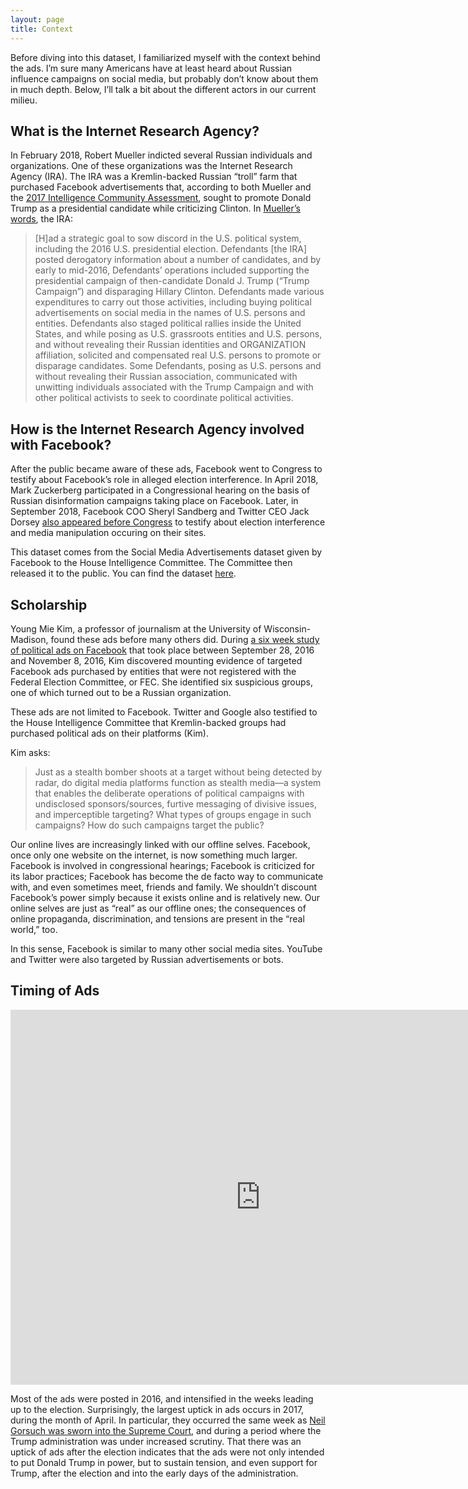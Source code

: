 ```yaml
---
layout: page
title: Context
---
```


Before diving into this dataset, I familiarized myself with the context behind the ads. I’m sure many Americans have at least heard about Russian influence campaigns on social media, but probably don’t know about them in much depth. Below, I’ll talk a bit about the different actors in our current milieu.

## What is the Internet Research Agency?

In February 2018, Robert Mueller indicted several Russian individuals and organizations. One of these organizations was the Internet Research Agency (IRA). The IRA was a Kremlin-backed Russian “troll” farm that purchased Facebook advertisements that, according to both Mueller and the [2017 Intelligence Community Assessment](https://www.intelligence.senate.gov/publications/committee-findings-2017-intelligence-community-assessment), sought to promote Donald Trump as a presidential candidate while criticizing Clinton. In [Mueller’s words](https://www.justice.gov/file/1035477/download), the IRA:

>[H]ad a strategic goal to sow discord in the U.S. political system, including the 2016 U.S. presidential election. Defendants [the IRA] posted derogatory information about a number of candidates, and by early to mid-2016, Defendants’ operations included supporting the presidential campaign of then-candidate Donald J. Trump (“Trump Campaign”) and disparaging Hillary Clinton. Defendants made various expenditures to carry out those activities, including buying political advertisements on social media in the names of U.S. persons and entities. Defendants also staged political rallies inside the United States, and while posing as U.S. grassroots entities and U.S. persons, and without revealing their Russian identities and ORGANIZATION affiliation, solicited and compensated real U.S. persons to promote or disparage candidates. Some Defendants, posing as U.S. persons and without revealing their Russian association, communicated with unwitting individuals associated with the Trump Campaign and with other political activists to seek to coordinate political activities.

## How is the Internet Research Agency involved with Facebook?

After the public became aware of these ads, Facebook went to Congress to testify about Facebook’s role in alleged election interference. In April 2018, Mark Zuckerberg participated in a Congressional hearing on the basis of Russian disinformation campaigns taking place on Facebook. Later, in September 2018, Facebook COO Sheryl Sandberg and Twitter CEO Jack Dorsey [also appeared before Congress](https://www.cnet.com/news/heres-what-facebooks-twitters-apology-tour-to-congress-looked-like-up-close/) to testify about election interference and media manipulation occuring on their sites. 

This dataset comes from the Social Media Advertisements dataset given by Facebook to the House Intelligence Committee. The Committee then released it to the public. You can find the dataset [here](https://intelligence.house.gov/social-media-content/social-media-advertisements.htm).

## Scholarship

Young Mie Kim, a professor of journalism at the University of Wisconsin-Madison, found these ads before many others did. During [a six week study of political ads on Facebook](https://www.tandfonline.com/doi/full/10.1080/10584609.2018.1476425) that took place between September 28, 2016 and November 8, 2016, Kim discovered mounting evidence of targeted Facebook ads purchased by entities that were not registered with the Federal Election Committee, or FEC. She identified six suspicious groups, one of which turned out to be a Russian organization.

These ads are not limited to Facebook. Twitter and Google also testified to the House Intelligence Committee that Kremlin-backed groups had purchased political ads on their platforms (Kim). 

Kim asks:

> Just as a stealth bomber shoots at a target without being detected by radar, do digital media platforms function as stealth media—a system that enables the deliberate operations of political campaigns with undisclosed sponsors/sources, furtive messaging of divisive issues, and imperceptible targeting? What types of groups engage in such campaigns? How do such campaigns target the public?

Our online lives are increasingly linked with our offline selves. Facebook, once only one website on the internet, is now something much larger. Facebook is involved in congressional hearings; Facebook is criticized for its labor practices; Facebook has become the de facto way to communicate with, and even sometimes meet, friends and family. We shouldn’t discount Facebook’s power simply because it exists online and is relatively new. Our online selves are just as “real” as our offline ones; the consequences of online propaganda, discrimination, and tensions are present in the “real world,” too. 

In this sense, Facebook is similar to many other social media sites. YouTube and Twitter were also targeted by Russian advertisements or bots. 

## Timing of Ads

<iframe seamless frameborder="0" src="https://public.tableau.com/views/Timeofads/Sheet1?:embed=y&:display_count=yes&publish=yes&:showViZHome=no" width="800" height="600"></iframe>

Most of the ads were posted in 2016, and intensified in the weeks leading up to the election. Surprisingly, the largest uptick in ads occurs in 2017, during the month of April. In particular, they occurred the same week as [Neil Gorsuch was sworn into the Supreme Court](https://www.reuters.com/article/us-usa-court-gorsuch-idUSKBN17C10J?il=0), and during a period where the Trump administration was under increased scrutiny. That there was an uptick of ads after the election indicates that the ads were not only intended to put Donald Trump in power, but to sustain tension, and even support for Trump, after the election and into the early days of the administration. 